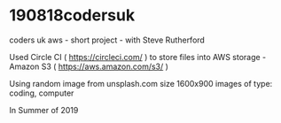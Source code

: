 # 190818codersuk

coders uk aws - short project - with Steve Rutherford

Used Circle CI ( https://circleci.com/ ) to store files into AWS storage - Amazon S3 ( https://aws.amazon.com/s3/ )

Using random image from unsplash.com size 1600x900 images of type: coding, computer

In Summer of 2019

